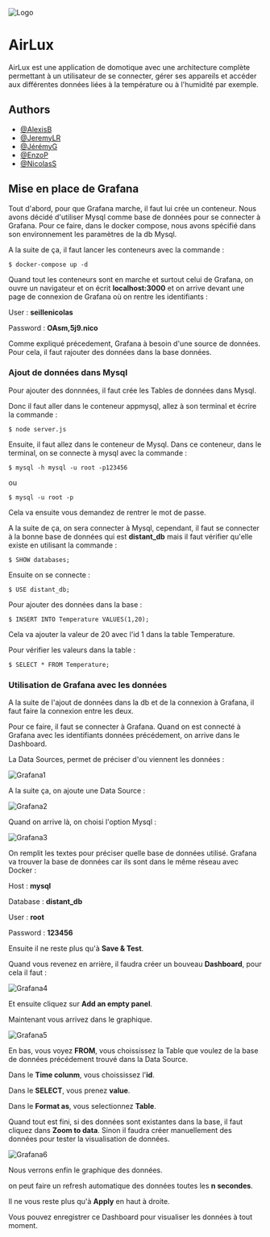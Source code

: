 ![Logo](https://pcdt.fr/images/pd/brand/airlux.svg)


# AirLux

AirLux est une application de domotique avec une architecture complète permettant
à un utilisateur de se connecter, gérer ses appareils et accéder aux différentes
données liées à la température ou à l'humidité par exemple.



## Authors

- [@AlexisB](https://www.github.com/alexibrouard)
- [@JeremyLR](https://github.com/JeremyLRYnov)
- [@JérémyG](https://github.com/Zetsuy)
- [@EnzoP](https://github.com/DaoGod)
- [@NicolasS](https://github.com/Nicolas-3050)

## Mise en place de Grafana

Tout d'abord, pour que Grafana marche, il faut lui crée un conteneur.
Nous avons décidé d'utiliser Mysql comme base de données pour se connecter à Grafana. Pour ce faire, dans le docker compose, nous avons spécifié dans son environnement les paramètres de la db Mysql.

A la suite de ça, il faut lancer les conteneurs avec la commande :

```$ docker-compose up -d```

Quand tout les conteneurs sont en marche et surtout celui de Grafana, on ouvre un navigateur et on écrit **localhost:3000** et on arrive devant une page de connexion de Grafana où on rentre les identifiants : 

User : **seillenicolas**

Password : **OAsm,5j9.nico**

Comme expliqué précedement, Grafana à besoin d'une source de données. Pour cela, il faut rajouter des données dans la base données.

### Ajout de données dans Mysql

Pour ajouter des donnnées, il faut crée les Tables de données dans Mysql.

Donc il faut aller dans le conteneur appmysql, allez à son terminal et écrire la commande :

```$ node server.js```

Ensuite, il faut allez dans le conteneur de Mysql. Dans ce conteneur, dans le terminal, on se connecte à mysql avec la commande : 

```$ mysql -h mysql -u root -p123456```  

ou

```$ mysql -u root -p```

Cela va ensuite vous demandez de rentrer le mot de passe.

A la suite de ça, on sera connecter à Mysql, cependant, il faut se connecter à la bonne base de données qui est **distant_db** mais il faut vérifier qu'elle existe en utilisant la commande :

```$ SHOW databases;```

Ensuite on se connecte :

```$ USE distant_db;```

Pour ajouter des données dans la base : 

```$ INSERT INTO Temperature VALUES(1,20);```

Cela va ajouter la valeur de 20 avec l'id 1 dans la table Temperature.

Pour vérifier les valeurs dans la table : 

```$ SELECT * FROM Temperature;```

### Utilisation de Grafana avec les données

A la suite de l'ajout de données dans la db et de la connexion à Grafana, il faut faire la connexion entre les deux.

Pour ce faire, il faut se connecter à Grafana. Quand on est connecté à Grafana avec les identifiants données précédement, on arrive dans le Dashboard.

La Data Sources, permet de préciser d'ou viennent les données :

![Grafana1](../images/Grafana1.gif)

A la suite ça, on ajoute une Data Source : 

![Grafana2](../images/Grafana2.gif)

Quand on arrive là, on choisi l'option Mysql : 

![Grafana3](../images/Grafana3.gif)

On remplit les textes pour préciser quelle base de données utilisé. Grafana va trouver la base de données car ils sont dans le même réseau avec Docker : 

Host : **mysql**

Database : **distant_db**

User : **root**

Password : **123456**

Ensuite il ne reste plus qu'à **Save & Test**.

Quand vous revenez en arrière, il faudra créer un bouveau **Dashboard**, pour cela il faut : 

![Grafana4](../images/Grafana4.gif)

Et ensuite cliquez sur **Add an empty panel**.

Maintenant vous arrivez dans le graphique.

![Grafana5](../images/Grafana5.gif)

En bas, vous voyez **FROM**, vous choississez la Table que voulez de la base de données précédement trouvé dans la Data Source.

Dans le **Time colunm**, vous choississez l'**id**.

Dans le **SELECT**, vous prenez **value**.

Dans le **Format as**, vous selectionnez **Table**.

Quand tout est fini, si des données sont existantes dans la base, il faut cliquez dans **Zoom to data**. Sinon il faudra créer manuellement des données pour tester la visualisation de données.

![Grafana6](../images/Grafana6.gif)

Nous verrons enfin le graphique des données.

on peut faire un refresh automatique des données toutes les **n secondes**.

Il ne vous reste plus qu'à **Apply** en haut à droite.

Vous pouvez enregistrer ce Dashboard pour visualiser les données à tout moment.
